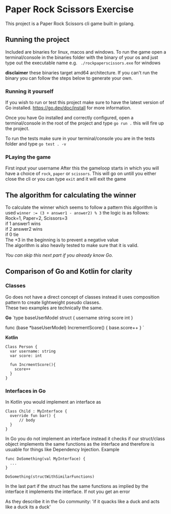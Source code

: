 # Paper Rock Scissors Exercise

This project is a Paper Rock Scissors cli game built in golang.

## Running the project

Included are binaries for linux, macos and windows.
To run the game open a terminal/console in the binaries folder with the binary of your os and just type out the executable name e.g. ` ./rockpaperscissors.exe` for windows

**disclaimer** these binaries target amd64 architecture. If you can't run the binary you can follow the steps below to generate your own.

### Running it yourself
If you wish to run  or test this project make sure to have the latest version of Go installed.
https://go.dev/doc/install for more information.

Once you have Go installed and correctly configured, open a terminal/console in the root of the project and type `go run .` this will fire up the project.

To run the tests make sure in your terminal/console you are in the tests folder and type `go test . -v`

### PLaying the game
First input your username
After this the gameloop starts in which you will have a choice of `rock`, `paper` or `scissors`.
This will go on untill you either close the cli or you can type `exit` and it will exit the game

## The algorithm for calculating the winner
To calculate the winner which seems to follow a pattern this algorithm is used 
`winner := (3 + answer1 - answer2) % 3`
the logic is as follows: <br>
    Rock=1, Paper=2, Scissors=3 <br>
	  if 1 answer1 wins <br>
	  if 2 answer2 wins <br>
	  if 0 tie <br>
	  The +3 in the beginning is to prevent a negative value <br>
The algorithm is also heavily tested to make sure that it is valid.<br>

_You can skip this next part if you already know Go._

## Comparison of Go and Kotlin for clarity

### Classes
Go does not have a direct concept of classes instead it uses composition pattern to create lightweight pseudo classes. <br>
These two examples are technically the same.

**Go**
`type baseUserModel struct {
  username string
	score    int
}

func (base *baseUserModel) IncrementScore() {
	base.score++
}
`

**Kotlin**
```
Class Person {
  var username: string
  var score: int
  
  fun IncrmentScore(){
    score++
  }
}
```

### Interfaces in Go
  In Kotlin you would implement an interface as
  ```
  Class Child : MyInterface {
    override fun bar() {
        // body
    }
  }
```

In Go you do not implement an interface instead it checks if our struct/class object implements the same functions as the interface and therefore is usuable for things like Dependency Injection. Example

```
func DoSomething(val MyInterface) {
  ...
}

DoSomething(structWithSimilarFunctions)
```
In the last part if the struct has the same functions as implied by the interface it implements the interface. If not you get an error

As they describe it in the Go community: 'if it quacks like a duck and acts like a duck its a duck'




